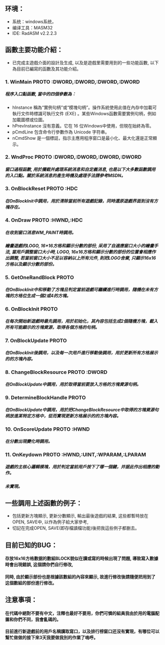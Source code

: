 ## 环境：

* 系统：windows系统，
* 编译工具：MASM32
* IDE: RadASM v2.2.2.3

## 函數主要功能介紹：

* 已完成主遊戲介面的設計及生成, 以及是遊戲里需要用到的一些功能函數, 以下為目前已編寫的函數及其功能介紹。
### 1. WinMain                 PROTO :DWORD,:DWORD,:DWORD,:DWORD
##### 程序入口點函數, 當中的四個參數為：
* hInstance 稱為“實例句柄”或“模塊句柄”。操作系統使用此值在內存中加載可執行文件時標識可執行文件 (EXE) 。某些Windows函數需要實例句柄，例如加載圖標或位圖。
* hPrevInstance 沒有意義。它在 16 位Windows中使用，但現在始終為零。
* pCmdLine 包含命令行參數作為 Unicode 字符串。
* nCmdShow 是一個標誌，指示主應用程序窗口是最小化、最大化還是正常顯示。
### 2. WndProc                 PROTO :DWORD,:DWORD,:DWORD,:DWORD
##### 窗口過程函數, 用於攔截并處理系統消息和自定義消息, 也是以下大多數函數調用的入口點。關於系統消息的產生時機及處理手法請參考MSDN。
### 3. OnBlockReset            PROTO :HDC
##### 在OnBlockInit中調用，用於清除當前所有遊戲記錄，同時還原遊戲界面到沒有方塊存在。
### 4. OnDraw					PROTO :HWND,:HDC
##### 在收到窗口消息WM_PAINT時調用。
##### 繪畫遊戲的LOGO, 16*16方格和顯示分數的部份, 采用了自適應窗口大小的繪畫手法, 當用戶調整窗口大小時, LOGO, 16x16方格和顯示分數的部份的位置會相應作出調整, 若當前窗口大小不足以容納以上所有元件, 則把LOGO舍棄, 只顯示16x16方格以及顯示分數的部份。
### 5. GetOneRandBlock         PROTO
##### 在OnBlockInit中和移動了方塊且判定當前遊戲可繼續進行時調用，隨機在未有方塊的方格位生成一個2或4的方塊。
###  6. OnBlockInit				PROTO 
##### 在每次開始新遊戲時最先調用，用於初始化，其內容包括生成2個隨機方塊，載入所有可能顯示的方塊資源，取得各個方格的句柄。
###  7. OnBlockUpdate			PROTO 
##### 在OnBlockInit後調用，以及每一次用戶進行移動後調用，用於更新所有方格展示的的方塊內容。
###  8. ChangeBlockResource		PROTO :DWORD
##### 在OnBlockUpdate中調用，用於取得當前要放入方格的方塊資源句柄。
###  9. DetermineBlockHandle	PROTO
##### 在OnBlockUpdate中調用，用於把ChangeBlockResource中取得的方塊資源句柄放進某特定方格中，從而實現更新方格展示的的方塊內容。
###  10. OnScoreUpdate			PROTO :HWND
##### 在分數出現變化時調用。
###  11. OnKeydown				PROTO :HWND,:UINT,:WPARAM,:LPARAM
##### 遊戲的主核心邏輯模塊，用於判定當前用戶按下了哪一個鍵，并据此作出相應的動作。
##### 未實現。
	
## 一些調用上述函數的例子：
* 包括更新方塊顯示, 更新分數顯示, 輸出最後遊戲的結果, 这些都暫時放在OPEN, SAVE中, 以作為例子給大家參考,
* 切記在完成OPEN, SAVE(即存檔讀檔功能)後把我這些例子都删去。
	
## 目前已知的BUG：
####  存放16x16方格數据的數組BLOCK貌似在讀或寫的時候出現了問題, 導致寫入數據時會出現錯誤, 这個請你們自行修改,
#### 同時, 由於顯示部份也是根據該數組的內容來顯示, 故進行修改後請隨便把用到了这個數組的部份進行修改。

## 注意事項：
#### 在代碼中絕對不要有中文，注釋也最好不要用，你們可憐的組員我由於用的電腦配置和你們不同，我會亂碼的。
#### 目前進行新遊戲前的用戶名稱讀取寫口，以及排行榜窗口还沒有實現，有哪位可以幫忙做做的接下來3天我要做我別的作業了嗚呼。